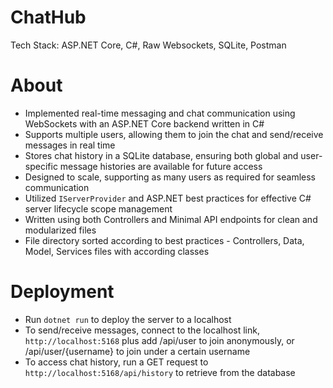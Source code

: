# ChatHub
Tech Stack: ASP.NET Core, C#, Raw Websockets, SQLite, Postman

# About
* Implemented real-time messaging and chat communication using WebSockets with an ASP.NET Core backend written in C#
* Supports multiple users, allowing them to join the chat and send/receive messages in real time
* Stores chat history in a SQLite database, ensuring both global and user-specific message histories are available for future access
* Designed to scale, supporting as many users as required for seamless communication
* Utilized `IServerProvider` and ASP.NET best practices for effective C# server lifecycle scope management
* Written using both Controllers and Minimal API endpoints for clean and modularized files
* File directory sorted according to best practices - Controllers, Data, Model, Services files with according classes

# Deployment
* Run `dotnet run` to deploy the server to a localhost
* To send/receive messages, connect to the localhost link, `http://localhost:5168` plus add /api/user to join anonymously, or /api/user/{username} to join under a certain username
* To access chat history, run a GET request to `http://localhost:5168/api/history` to retrieve from the database
